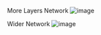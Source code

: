 More Layers Network
![image](https://user-images.githubusercontent.com/26840831/120910499-99615e80-c6a9-11eb-9011-81346f8671b3.png)


Wider Network
![image](https://user-images.githubusercontent.com/26840831/120910528-e0e7ea80-c6a9-11eb-8946-8568c66ce5a4.png)

